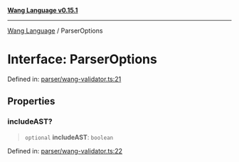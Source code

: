 [**Wang Language v0.15.1**](../README.md)

***

[Wang Language](../globals.md) / ParserOptions

# Interface: ParserOptions

Defined in: [parser/wang-validator.ts:21](https://github.com/artpar/wang/blob/6fd47f3c686112dedb036605c4793069ac5c3882/src/parser/wang-validator.ts#L21)

## Properties

### includeAST?

> `optional` **includeAST**: `boolean`

Defined in: [parser/wang-validator.ts:22](https://github.com/artpar/wang/blob/6fd47f3c686112dedb036605c4793069ac5c3882/src/parser/wang-validator.ts#L22)
